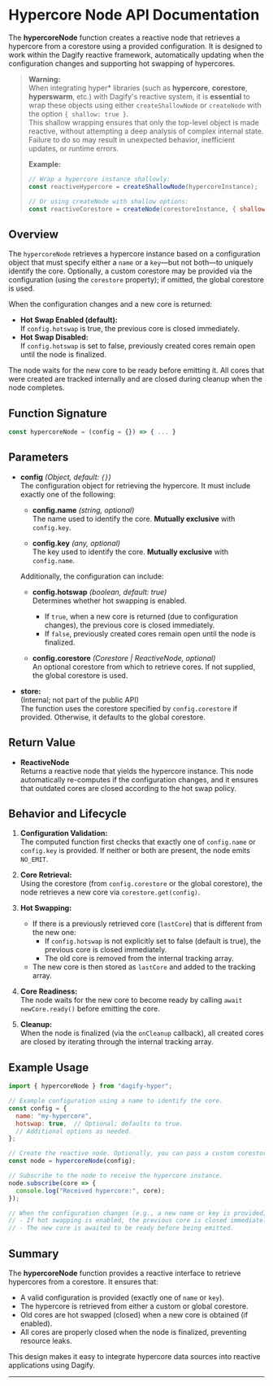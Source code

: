 # Hypercore Node API Documentation

The **hypercoreNode** function creates a reactive node that retrieves a hypercore from a corestore using a provided configuration. It is designed to work within the Dagify reactive framework, automatically updating when the configuration changes and supporting hot swapping of hypercores.

> **Warning:**  
> When integrating hyper* libraries (such as **hypercore**, **corestore**, **hyperswarm**, etc.) with Dagify's reactive system, it is **essential** to wrap these objects using either `createShallowNode` or `createNode` with the option `{ shallow: true }`.  
> This shallow wrapping ensures that only the top-level object is made reactive, without attempting a deep analysis of complex internal state.  
> Failure to do so may result in unexpected behavior, inefficient updates, or runtime errors.
>
> **Example:**
> ```js
> // Wrap a hypercore instance shallowly:
> const reactiveHypercore = createShallowNode(hypercoreInstance);
> 
> // Or using createNode with shallow options:
> const reactiveCorestore = createNode(corestoreInstance, { shallow: true });
> ```

## Overview

The `hypercoreNode` retrieves a hypercore instance based on a configuration object that must specify either a `name` or a `key`—but not both—to uniquely identify the core. Optionally, a custom corestore may be provided via the configuration (using the `corestore` property); if omitted, the global corestore is used.

When the configuration changes and a new core is returned:
- **Hot Swap Enabled (default):**  
  If `config.hotswap` is true, the previous core is closed immediately.
- **Hot Swap Disabled:**  
  If `config.hotswap` is set to false, previously created cores remain open until the node is finalized.

The node waits for the new core to be ready before emitting it. All cores that were created are tracked internally and are closed during cleanup when the node completes.

## Function Signature

```js
const hypercoreNode = (config = {}) => { ... }
```

## Parameters

- **config** *(Object, default: `{}`)*  
  The configuration object for retrieving the hypercore. It must include exactly one of the following:

    - **config.name** *(string, optional)*  
      The name used to identify the core. **Mutually exclusive** with `config.key`.

    - **config.key** *(any, optional)*  
      The key used to identify the core. **Mutually exclusive** with `config.name`.

  Additionally, the configuration can include:

    - **config.hotswap** *(boolean, default: true)*  
      Determines whether hot swapping is enabled.
        - If `true`, when a new core is returned (due to configuration changes), the previous core is closed immediately.
        - If `false`, previously created cores remain open until the node is finalized.

    - **config.corestore** *(Corestore | ReactiveNode, optional)*  
      An optional corestore from which to retrieve cores. If not supplied, the global corestore is used.

- **store:**  
  (Internal; not part of the public API)  
  The function uses the corestore specified by `config.corestore` if provided. Otherwise, it defaults to the global corestore.

## Return Value

- **ReactiveNode**  
  Returns a reactive node that yields the hypercore instance. This node automatically re-computes if the configuration changes, and it ensures that outdated cores are closed according to the hot swap policy.

## Behavior and Lifecycle

1. **Configuration Validation:**  
   The computed function first checks that exactly one of `config.name` or `config.key` is provided. If neither or both are present, the node emits `NO_EMIT`.

2. **Core Retrieval:**  
   Using the corestore (from `config.corestore` or the global corestore), the node retrieves a new core via `corestore.get(config)`.

3. **Hot Swapping:**
    - If there is a previously retrieved core (`lastCore`) that is different from the new one:
        - If `config.hotswap` is not explicitly set to false (default is true), the previous core is closed immediately.
        - The old core is removed from the internal tracking array.
    - The new core is then stored as `lastCore` and added to the tracking array.

4. **Core Readiness:**  
   The node waits for the new core to become ready by calling `await newCore.ready()` before emitting the core.

5. **Cleanup:**  
   When the node is finalized (via the `onCleanup` callback), all created cores are closed by iterating through the internal tracking array.

## Example Usage

```js
import { hypercoreNode } from "dagify-hyper";

// Example configuration using a name to identify the core.
const config = {
  name: "my-hypercore",
  hotswap: true,  // Optional; defaults to true.
  // Additional options as needed.
};

// Create the reactive node. Optionally, you can pass a custom corestore via config.corestore.
const node = hypercoreNode(config);

// Subscribe to the node to receive the hypercore instance.
node.subscribe(core => {
  console.log("Received hypercore:", core);
});

// When the configuration changes (e.g., a new name or key is provided), the node re-computes:
// - If hot swapping is enabled, the previous core is closed immediately.
// - The new core is awaited to be ready before being emitted.
```

## Summary

The **hypercoreNode** function provides a reactive interface to retrieve hypercores from a corestore. It ensures that:
- A valid configuration is provided (exactly one of `name` or `key`).
- The hypercore is retrieved from either a custom or global corestore.
- Old cores are hot swapped (closed) when a new core is obtained (if enabled).
- All cores are properly closed when the node is finalized, preventing resource leaks.

This design makes it easy to integrate hypercore data sources into reactive applications using Dagify.

---